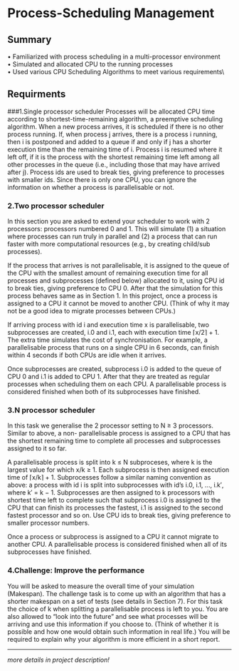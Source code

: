 # Process-Scheduling Management

## Summary
•	Familiarized with process scheduling in a multi-processor environment\
•	Simulated and allocated CPU to the running processes\
•	Used various CPU Scheduling Algorithms to meet various requirements\

## Requirments

###1.Single processor scheduler
Processes will be allocated CPU time according to shortest-time-remaining algorithm, a preemptive scheduling algorithm. When a new process arrives, 
it is scheduled if there is no other process running. If, when process j arrives, 
there is a process i running, then i is postponed and added to a queue if and only if j has a shorter execution time than the remaining time of i. 
Process i is resumed where it left off, if it is the process with the shortest remaining time left among all other processes in the queue 
(i.e., including those that may have arrived after j). 
Process ids are used to break ties, giving preference to processes with smaller ids. 
Since there is only one CPU, you can ignore the information on whether a process is parallelisable or not.

### 2.Two processor scheduler
In this section you are asked to extend your scheduler to work with 2 processors: processors numbered 0 and 1. This will simulate (1) a situation where processes can run truly in parallel and (2) a process that can run faster with more computational resources (e.g., by creating child/sub processes).

If the process that arrives is not parallelisable, it is assigned to the queue of the CPU with the smallest amount of remaining execution time for all processes and subprocesses (defined below) allocated to it, using CPU id to break ties, giving preference to CPU 0. After that the simulation for this process behaves same as in Section 1. In this project, once a process is assigned to a CPU it cannot be moved to another CPU. (Think of why it may not be a good idea to migrate processes between CPUs.)

If arriving process with id i and execution time x is parallelisable, two subprocesses are created, i.0 and i.1, each with execution time ⌈x/2⌉ + 1. The extra time simulates the cost of synchronisation. For example, a parallelisable process that runs on a single CPU in 6 seconds, can finish within 4 seconds if both CPUs are idle when it arrives.

Once subprocesses are created, subprocess i.0 is added to the queue of CPU 0 and i.1 is added to CPU 1. After that they are treated as regular processes when scheduling them on each CPU. A parallelisable process is considered finished when both of its subprocesses have finished.

### 3.N processor scheduler
In this task we generalise the 2 processor setting to N ≥ 3 processors. Similar to above, a non- parallelisable process is assigned to a CPU that has the shortest remaining time to complete all processes and subprocesses assigned to it so far.

A parallelisable process is split into k ≤ N subproceses, where k is the largest value for which x/k ≥ 1. Each subprocess is then assigned execution time of ⌈x/k⌉ + 1. Subprocesses follow a similar naming convention as above: a process with id i is split into subprocesses with id’s i.0, i.1, ..., i.k′, where k′ = k − 1. Subprocesses are then assigned to k processors with shortest time left to complete such that subprocess i.0 is assigned to the CPU that can finish its processes the fastest, i.1 is assigned to the second fastest processor and so on. Use CPU ids to break ties, giving preference to smaller processor numbers.

Once a process or subprocess is assigned to a CPU it cannot migrate to another CPU. A parallelisable process is considered finished when all of its subprocesses have finished.

### 4.Challenge: Improve the performance
You will be asked to measure the overall time of your simulation (Makespan). The challenge task is to come up with an algorithm that has a shorter makespan on a set of tests (see details in Section 7). For this task the choice of k when splitting a parallelisable process is left to you. You are also allowed to “look into the future” and see what processes will be arriving and use this information if you choose to. (Think of whether it is possible and how one would obtain such information in real life.) You will be required to explain why your algorithm is more efficient in a short report.

---
_more details in project description!_
